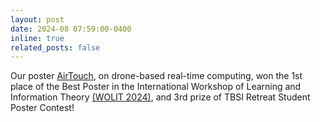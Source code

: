 ```yaml
---
layout: post
date: 2024-08 07:59:00-0400
inline: true
related_posts: false
---
```


Our poster [AirTouch](assets/pdf/WOLIT24.pdf), on drone-based real-time computing, won the 1st place of the Best Poster in the International Workshop of Learning and Information Theory [(WOLIT 2024)](http://idi-wolit.com/wolit-24/), and 3rd prize of TBSI Retreat Student Poster Contest!
